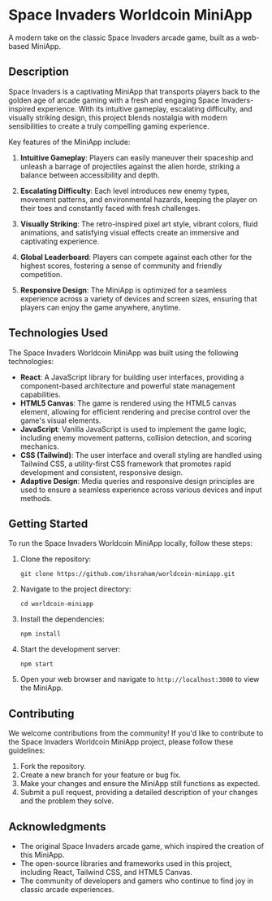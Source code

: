 # Space Invaders Worldcoin MiniApp

A modern take on the classic Space Invaders arcade game, built as a web-based MiniApp.

## Description

Space Invaders is a captivating MiniApp that transports players back to the golden age of arcade gaming with a fresh and engaging Space Invaders-inspired experience. With its intuitive gameplay, escalating difficulty, and visually striking design, this project blends nostalgia with modern sensibilities to create a truly compelling gaming experience.

Key features of the MiniApp include:

1. **Intuitive Gameplay**: Players can easily maneuver their spaceship and unleash a barrage of projectiles against the alien horde, striking a balance between accessibility and depth.

2. **Escalating Difficulty**: Each level introduces new enemy types, movement patterns, and environmental hazards, keeping the player on their toes and constantly faced with fresh challenges.

3. **Visually Striking**: The retro-inspired pixel art style, vibrant colors, fluid animations, and satisfying visual effects create an immersive and captivating experience.

4. **Global Leaderboard**: Players can compete against each other for the highest scores, fostering a sense of community and friendly competition.

5. **Responsive Design**: The MiniApp is optimized for a seamless experience across a variety of devices and screen sizes, ensuring that players can enjoy the game anywhere, anytime.

## Technologies Used

The Space Invaders Worldcoin MiniApp was built using the following technologies:

- **React**: A JavaScript library for building user interfaces, providing a component-based architecture and powerful state management capabilities.
- **HTML5 Canvas**: The game is rendered using the HTML5 canvas element, allowing for efficient rendering and precise control over the game's visual elements.
- **JavaScript**: Vanilla JavaScript is used to implement the game logic, including enemy movement patterns, collision detection, and scoring mechanics.
- **CSS (Tailwind)**: The user interface and overall styling are handled using Tailwind CSS, a utility-first CSS framework that promotes rapid development and consistent, responsive design.
- **Adaptive Design**: Media queries and responsive design principles are used to ensure a seamless experience across various devices and input methods.

## Getting Started

To run the Space Invaders Worldcoin MiniApp locally, follow these steps:

1. Clone the repository:
   ```
   git clone https://github.com/ihsraham/worldcoin-miniapp.git
   ```

2. Navigate to the project directory:
   ```
   cd worldcoin-miniapp
   ```

3. Install the dependencies:
   ```
   npm install
   ```

4. Start the development server:
   ```
   npm start
   ```

5. Open your web browser and navigate to `http://localhost:3000` to view the MiniApp.

## Contributing

We welcome contributions from the community! If you'd like to contribute to the Space Invaders Worldcoin MiniApp project, please follow these guidelines:

1. Fork the repository.
2. Create a new branch for your feature or bug fix.
3. Make your changes and ensure the MiniApp still functions as expected.
4. Submit a pull request, providing a detailed description of your changes and the problem they solve.


## Acknowledgments

- The original Space Invaders arcade game, which inspired the creation of this MiniApp.
- The open-source libraries and frameworks used in this project, including React, Tailwind CSS, and HTML5 Canvas.
- The community of developers and gamers who continue to find joy in classic arcade experiences.
